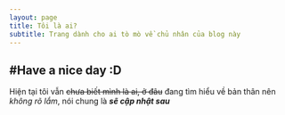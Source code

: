 ```yaml
---
layout: page
title: Tôi là ai?
subtitle: Trang dành cho ai tò mò về chủ nhân của blog này
---
```

#Have a nice day :D
---

Hiện tại tôi vẫn ~~chưa biết mình là ai, ở đâu~~ đang tìm hiểu về bản thân nên *không rõ lắm*, nói chung là ***sẽ cập nhật sau***
